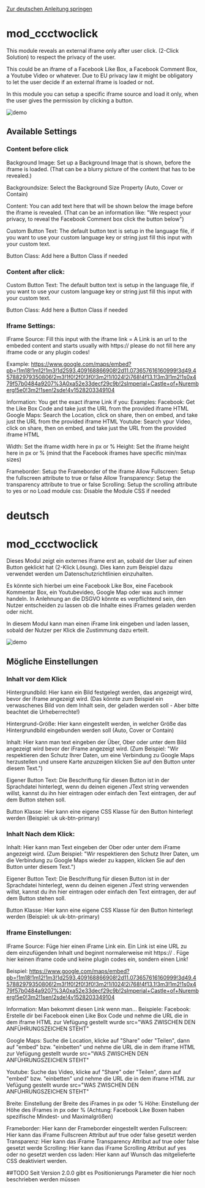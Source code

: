 [Zur deutschen Anleitung springen](#deutsch)

# mod_ccctwoclick
This module reveals an external iframe only after user click. (2-Click Solution) to respect the privacy of the user.

This could be an iframe of a Facebook Like Box, a Facebook Comment Box, a Youtube Video or whatever.
Due to EU privacy law it might be obligatory to let the user decide if an external iframe is loaded or not.

In this module you can setup a specific iframe source and load it only,
when the user gives the permission by clicking a button.

![demo](https://raw.githubusercontent.com/eberttim/mod_ccctwoclick/master/demo.gif)

## Available Settings
### Content before click

Background Image: Set up a Background Image that is shown, before the iframe is loaded. 
(That can be a blurry picture of the content that has to be revealed.)

Backgroundsize: Select the Background Size Property (Auto, Cover or Contain)

Content: You can add text here that will be shown below the image before the iframe is revealed.
(That can be an information like: "We respect your privacy, to reveal the Facebook Comment box click the button below")

Custom Button Text: The default button text is setup in the language file, if you want to use your custom language key or string just fill this input with your custom text.

Button Class: Add here a Button Class if needed

### Content after click:

Custom Button Text: The default button text is setup in the language file, if you want to use your custom language key or string just fill this input with your custom text.

Button Class: Add here a Button Class if needed

### Iframe Settings:
IFrame Source: Fill this input with the iframe link = A Link is an url to the embeded content and starts usually with https:// please do not fill here any iframe code or any plugin codes!

Example: https://www.google.com/maps/embed?pb=!1m18!1m12!1m3!1d2593.409168866908!2d11.073657616160999!3d49.457882979350806!2m3!1f0!2f0!3f0!3m2!1i1024!2i768!4f13.1!3m3!1m2!1s0x479f57b0484a9207%3A0xa52e33decf29c9b!2sImperial+Castle+of+Nuremberg!5e0!3m2!1sen!2sde!4v1528203349104

Information: You get the exact iframe Link if you:
  Examples:
  Facebook: Get the Like Box Code and take just the URL from the provided iframe HTML
  Google Maps: Search the Location, click on share, then on embed, and take just the URL from the provided iframe HTML
  Youtube: Search ypur Video, click on share, then on embed, and take just the URL from the provided iframe HTML

Width: Set the iframe width here in px or %
Height: Set the iframe height here in px or %
(mind that the Facebook iframes have specific min/max sizes)

Frameborder: Setup the Frameborder of the iframe
Allow Fullscreen: Setup the fullscreen attribute to true or false
Allow Transparency: Setup the transparency attribute to true or false
Scrolling: Setup the scrolling attribute to yes or no
Load module css: Disable the Module CSS if needed

# deutsch
# mod_ccctwoclick
Dieses Modul zeigt ein externes iframe erst an, sobald der User auf einen Button geklickt hat (2-Klick Lösung). Dies kann zum Beispiel dazu verwendet werden um Datenschutzrichtlinien einzuhalten. 

Es könnte sich hierbei um eine Facebook Like Box, eine Facebook Kommentar Box, ein Youtubevideo, Google Map oder was auch immer handeln. In Anlehnung an die DSGVO könnte es verpflichtend sein, den Nutzer entscheiden zu lassen ob die Inhalte eines iFrames geladen werden oder nicht. 

In diesem Modul kann man einen iFrame link eingeben und laden lassen, sobald der Nutzer per Klick die Zustimmung dazu erteilt.

![demo](https://raw.githubusercontent.com/eberttim/mod_ccctwoclick/master/demo.gif)

## Mögliche Einstellungen
### Inhalt vor dem Klick

Hintergrundbild: Hier kann ein Bild festgelegt werden, das angezeigt wird, bevor der iframe angezeigt wird. 
(Das könnte zum Beispiel ein verwaschenes Bild von dem Inhalt sein, der geladen werden soll - Aber bitte beachtet die Urheberrechte!)

Hintergrund-Größe: Hier kann eingestellt werden, in welcher Größe das Hintergrundbild eingebunden werden soll (Auto, Cover or Contain)

Inhalt: Hier kann man text eingeben der Über, Ober oder unter dem Bild angezeigt wird bevor der iFrame angezeigt wird.
(Zum Beispiel: "Wir respektieren den Schutz Ihrer Daten, um eine Verbindung zu Google Maps herzustellen und unsere Karte anzuzeigen klicken Sie auf den Button unter diesem Text.")

Eigener Button Text: Die Beschriftung für diesen Button ist in der Sprachdatei hinterlegt, wenn du deinen eigenen JText string verwenden willst, kannst du ihn hier eintragen oder einfach den Text eintragen, der auf dem Button stehen soll. 

Button Klasse: Hier kann eine eigene CSS Klasse für den Button hinterlegt werden (Beispiel: uk uk-btn-primary)

### Inhalt Nach dem Klick:

Inhalt: Hier kann man Text eingeben der Ober oder unter dem iFrame angezeigt wird.
(Zum Beispiel: "Wir respektieren den Schutz Ihrer Daten, um die Verbindung zu Google Maps wieder zu kappen, klicken Sie auf den Button unter diesem Text.")

Eigener Button Text: Die Beschriftung für diesen Button ist in der Sprachdatei hinterlegt, wenn du deinen eigenen JText string verwenden willst, kannst du ihn hier eintragen oder einfach den Text eintragen, der auf dem Button stehen soll. 

Button Klasse: Hier kann eine eigene CSS Klasse für den Button hinterlegt werden (Beispiel: uk uk-btn-primary)

### Iframe Einstellungen:
IFrame Source: Füge hier einen iFrame Link ein. Ein Link ist eine URL zu dem einzufügenden Inhalt und beginnt normalerweise mit https:// . Füge hier keinen iframe code und keine plugin codes ein, sondern einen Link! 

Beispiel: https://www.google.com/maps/embed?pb=!1m18!1m12!1m3!1d2593.409168866908!2d11.073657616160999!3d49.457882979350806!2m3!1f0!2f0!3f0!3m2!1i1024!2i768!4f13.1!3m3!1m2!1s0x479f57b0484a9207%3A0xa52e33decf29c9b!2sImperial+Castle+of+Nuremberg!5e0!3m2!1sen!2sde!4v1528203349104

Information: Man bekommt diesen Link wenn man...
  Beispiele:
  Facebook: Erstelle dir bei Facebook einen Like Box Code und nehme die URL die in dem iframe HTML zur Vefügung gestellt wurde src="WAS ZWISCHEN DEN ANFÜHRUNGSZEICHEN STEHT"
  
  Google Maps: Suche die Location, klicke auf "Share" oder "Teilen", dann auf "embed" bzw. "einbetten" und nehme die URL die in dem iframe HTML zur Vefügung gestellt wurde src="WAS ZWISCHEN DEN ANFÜHRUNGSZEICHEN STEHT"
  
  Youtube: Suche das Video, klicke auf "Share" oder "Teilen", dann auf "embed" bzw. "einbetten" und nehme die URL die in dem iframe HTML zur Vefügung gestellt wurde src="WAS ZWISCHEN DEN ANFÜHRUNGSZEICHEN STEHT"

Breite: Einstellung der Breite des iFrames in px oder %
Höhe: Einstellung der Höhe des iFrames in px oder %
(Achtung: Facebook Like Boxen haben spezifische Mindest- und Maximalgrößen)

Frameborder: Hier kann der Frameborder eingestellt werden
Fullscreen: Hier kann das iFrame Fullscreen Attribut auf true oder false gesetzt werden
Transparenz: Hier kann das iFrame Transparency Attribut auf true oder false gesetzt werde
Scrolling: Hier kann das iFrame Scrolling Attribut auf yes oder no gesetzt werden
css laden: Hier kann auf Wunsch das mitgelieferte CSS deaktiviert werden.

##TODO
Seit Version 2.0.0 gibt es Positionierungs Parameter die hier noch beschrieben werden müssen

